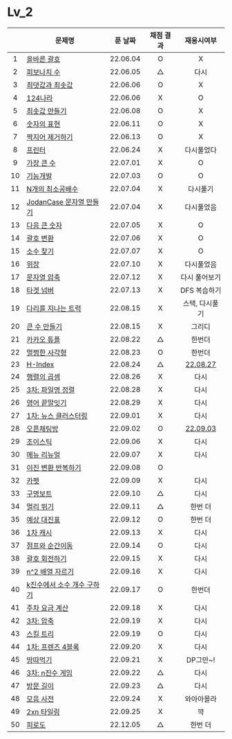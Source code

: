 # Lv_2

|     | 문제명                                           | 푼 날짜  | 채점 결과 |             재응시여부              |
| :-: | ------------------------------------------------ | :------: | :-------: | :---------------------------------: |
|  1  | [올바른 괄호](./rightBracket.js)                 | 22.06.04 |     O     |                  X                  |
|  2  | [피보나치 수](./fibonachi.js)                    | 22.06.05 |     △     |                다시                 |
|  3  | [최댓값과 최솟값](./maxAndMin.js)                | 22.06.06 |     O     |                  X                  |
|  4  | [124나라](./oneTwoFour.js)                       | 22.06.06 |     X     |                  O                  |
|  5  | [최솟값 만들기](./accMin.js)                     | 22.06.08 |     O     |                  X                  |
|  6  | [숫자의 표현](./expressionNumber.js)             | 22.06.11 |     O     |                  X                  |
|  7  | [짝지어 제거하기](./mateRemove.js)               | 22.06.13 |     O     |                  X                  |
|  8  | [프린터](./printer.js)                           | 22.06.24 |     X     |             다시풀었다              |
|  9  | [가장 큰 수](./greatestNumber.js)                | 22.07.01 |     X     |                  O                  |
| 10  | [기능개발](./functionDev.js)                     | 22.07.03 |     O     |                  O                  |
| 11  | [N개의 최소공배수](./nlcm.js)                    | 22.07.04 |     X     |              다시풀기               |
| 12  | [JodanCase 문자열 만들기](./jadenCaseString.js)  | 22.07.04 |     X     |             다시풀었음              |
| 13  | [다음 큰 숫자](./nextBIgNumber.js)               | 22.07.05 |     X     |                  O                  |
| 14  | [괄호 변환](./changeBracket.js)                  | 22.07.06 |     X     |                  O                  |
| 15  | [소수 찾기](./findPrime.js)                      | 22.07.07 |     X     |                  O                  |
| 16  | [위장](./camouflage.js)                          | 22.07.10 |     X     |             다시풀었음              |
| 17  | [문자열 압축](./stringCompression.js)            | 22.07.12 |     X     |            다시 풀어보기            |
| 18  | [타겟 넘버](./targetNumber.js)                   | 22.07.13 |     X     |            DFS 복습하기             |
| 19  | [다리를 지나는 트럭](./passingTruck.js)          | 22.08.15 |     X     |           스택, 다시풀기            |
| 20  | [큰 수 만들기](./makeBigNumber.js)               | 22.08.15 |     X     |               그리디                |
| 21  | [카카오 튜플](./tuple.js)                        | 22.08.22 |     △     |               한번더                |
| 22  | [멀쩡한 사각형](./rightRect.js)                  | 22.08.23 |     O     |               한번더                |
| 23  | [H-Index](./hindex.js)                           | 22.08.24 |     △     |  [22.08.27](./replay/hindex_re.js)  |
| 24  | [행렬의 곱셈](./matrixMultiple.js)               | 22.08.26 |     X     |                다시                 |
| 25  | [3차: 파일명 정렬](./sortFileName.js)            | 22.08.28 |     X     |                다시                 |
| 26  | [영어 끝말잇기](./englishEnd.js)                 | 22.08.29 |     X     |                다시                 |
| 27  | [1차: 뉴스 클러스터링](./newCluster.js)          | 22.09.01 |     X     |                다시                 |
| 28  | [오픈채팅방](./openChat.js)                      | 22.09.02 |     O     | [22.09.03](./replay/openChat_re.js) |
| 29  | [조이스틱](./joystick.js)                        | 22.09.06 |     X     |                다시                 |
| 30  | [메뉴 리뉴얼](./menuRenew.js)                    | 22.09.07 |     X     |                다시                 |
| 31  | [이진 변환 반복하기](./binaryRepeat.js)          | 22.09.08 |     O     |                                     |
| 32  | [카펫](./carpet.js)                              | 22.09.09 |     X     |                다시                 |
| 33  | [구명보트](./lifeboat.js)                        | 22.09.10 |     △     |                다시                 |
| 34  | [멀리 뛰기](./longJump.js)                       | 22.09.11 |     △     |               한번 더               |
| 35  | [예상 대진표](./predict.js)                      | 22.09.12 |     O     |               한번 더               |
| 36  | [1차 캐시](./cash.js)                            | 22.09.13 |     X     |                다시                 |
| 37  | [점프와 순간이동](./jumpAndMove.js)              | 22.09.14 |     O     |                다시                 |
| 38  | [괄호 회전하기](./spinBrackets.js)               | 22.09.15 |     X     |                다시                 |
| 39  | [n^2 배열 자르기](./arrayCutting.js)             | 22.09.16 |     X     |                다시                 |
| 40  | [k진수에서 소수 개수 구하기](./findPrimeNums.js) | 22.09.17 |     O     |               한번더                |
| 41  | [주차 요금 계산](./parkingFee.js)                | 22.09.18 |     X     |                다시                 |
| 42  | [3차: 압축](./compression.js)                    | 22.09.19 |     X     |                다시                 |
| 43  | [스킬 트리](./skilltree.js)                      | 22.09.19 |     O     |                다시                 |
| 44  | [1차: 프렌즈 4블록](./friendsBlock.js)           | 22.09.20 |     X     |                다시                 |
| 45  | [땅따먹기](./landwin.js)                         | 22.09.21 |     X     |              DP그만~!               |
| 46  | [3차: n진수 게임](./nthGame.js)                  | 22.09.22 |     △     |                다시                 |
| 47  | [방문 길이](./visitLength.js)                    | 22.09.23 |     △     |                다시                 |
| 48  | [모음 사전](./vowelDict.js)                      | 22.09.24 |     X     |             와아아몰라              |
| 49  | [2xn 타일링](./2xnTile.js)                       | 22.09.25 |     X     |                 꺅                  |
| 50  | [피로도](./tiredness.js)                         | 22.12.05 |     △     |               한번 더               |
